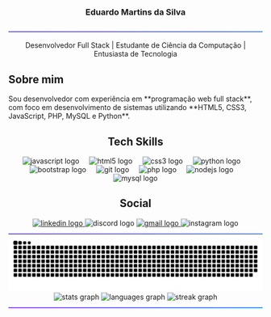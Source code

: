 <h3 align="center"> Eduardo Martins da Silva </h3>
<img src="giphy.gif" width="1100" height="2" >
<p align="center">Desenvolvedor Full Stack | Estudante de Ciência da Computação | Entusiasta de Tecnologia</p>

<h2 align="left" > Sobre mim </h2>
Sou desenvolvedor com experiência em **programação web full stack**, com foco em desenvolvimento de sistemas utilizando **HTML5, CSS3, JavaScript, PHP, MySQL e Python**.

<div align="center">
  <h2> Tech Skills </h2>
  <img src="https://cdn.jsdelivr.net/gh/devicons/devicon/icons/javascript/javascript-original.svg" width="52" height="40" alt="javascript logo"  />
  <img width="12" />
  <img src="https://cdn.jsdelivr.net/gh/devicons/devicon/icons/html5/html5-original.svg" width="52" height="40" alt="html5 logo"  />
  <img width="12" />
  <img src="https://cdn.jsdelivr.net/gh/devicons/devicon/icons/css3/css3-original.svg" width="52" height="40" alt="css3 logo"  />
  <img width="12" />
  <img src="https://cdn.jsdelivr.net/gh/devicons/devicon/icons/python/python-original.svg" width="52" height="40" alt="python logo"  />
  <img width="12" />
  <img src="https://cdn.jsdelivr.net/gh/devicons/devicon/icons/bootstrap/bootstrap-original.svg" width="52" height="40" alt="bootstrap logo"  />
  <img width="12" />
  <img src="https://cdn.jsdelivr.net/gh/devicons/devicon/icons/git/git-original.svg" width="52" height="40" alt="git logo"  />
  <img width="12" />
  <img src="https://cdn.simpleicons.org/php/777BB4" width="52" height="40" alt="php logo"  />
  <img width="12" />
  <img src="https://cdn.jsdelivr.net/gh/devicons/devicon/icons/nodejs/nodejs-original.svg" width="52" height="40" alt="nodejs logo"  />
  <img width="12" />
  <img src="https://cdn.jsdelivr.net/gh/devicons/devicon/icons/mysql/mysql-original.svg" width="52" height="40" alt="mysql logo"  />
</div>

<div align="center">
  <h2>Social </h2>
  <a href="https://www.linkedin.com/in/eduardo-martins-da-silva/" target="_blank">
    <img src="https://raw.githubusercontent.com/maurodesouza/profile-readme-generator/master/src/assets/icons/social/linkedin/default.svg" width="52" height="35" alt="linkedin logo"  />
  </a>
  <img src="https://raw.githubusercontent.com/maurodesouza/profile-readme-generator/master/src/assets/icons/social/discord/default.svg" width="52" height="35" alt="discord logo"  />
  <a href="https://mail.google.com/mail/u/0/#inbox" target="_blank">
    <img src="https://raw.githubusercontent.com/maurodesouza/profile-readme-generator/master/src/assets/icons/social/gmail/default.svg" width="52" height="35" alt="gmail logo"  />
  </a>
  <img src="https://raw.githubusercontent.com/maurodesouza/profile-readme-generator/master/src/assets/icons/social/instagram/default.svg" width="52" height="35" alt="instagram logo"  />
</div>

<img src="giphy.gif" width="1100" height="2" >

<picture align="center">
  <source
    media="(prefers-color-scheme: dark)"
    srcset="https://raw.githubusercontent.com/platane/snk/output/github-contribution-grid-snake-dark.svg"
  />
  <source
    media="(prefers-color-scheme: light)"
    srcset="https://raw.githubusercontent.com/platane/snk/output/github-contribution-grid-snake.svg"
  />
  <img
    alt="github contribution grid snake animation"
    src="https://raw.githubusercontent.com/platane/snk/output/github-contribution-grid-snake.svg"
  />
</picture>

<div align="center">
  <img src="https://github-readme-stats.vercel.app/api?username=EduMartinSilva&hide_title=false&hide_rank=false&show_icons=true&include_all_commits=true&count_private=true&disable_animations=false&theme=blue_navy&locale=en&hide_border=false&order=1" height="150" alt="stats graph"  />
  <img src="https://github-readme-stats.vercel.app/api/top-langs?username=EduMartinSilva&locale=en&hide_title=false&layout=compact&card_width=320&langs_count=5&theme=blue_navy&hide_border=false&order=2" height="150" alt="languages graph"  />
  <img src="https://streak-stats.demolab.com?user=EduMartinSilva&locale=en&mode=daily&theme=blue_navy&hide_border=false&border_radius=5&order=3" height="150" alt="streak graph"  />
</div>

<img src="giphy.gif" width="1100" height="2" >
